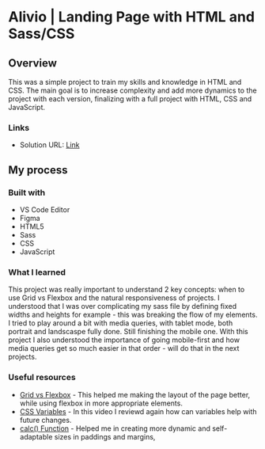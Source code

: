 # Alivio | Landing Page with HTML and Sass/CSS
## Overview

This was a simple project to train my skills and knowledge in HTML and CSS.
The main goal is to increase complexity and add more dynamics to the project with each version, finalizing with a full project with HTML, CSS and JavaScript.

### Links

- Solution URL: [Link](https://mariana-c-ramos.github.io/alivio/)

## My process

### Built with

- VS Code Editor
- Figma
- HTML5
- Sass
- CSS
- JavaScript

### What I learned

This project was really important to understand 2 key concepts: when to use Grid vs Flexbox and the natural responsiveness of projects. 
I understood that I was over complicating my sass file by defining fixed widths and heights for example - this was breaking the flow of my elements.
I tried to play around a bit with media queries, with tablet mode, both portrait and landscaspe fully done. Still finishing the mobile one.
With this project I also understood the importance of going mobile-first and how media queries get so much easier in that order - will do that in the next projects.

### Useful resources

- [Grid vs Flexbox](https://www.youtube.com/watch?v=3elGSZSWTbM&t=1015s) - This helped me making the layout of the page better, while using flexbox in more appropriate elements.
- [CSS Variables](https://www.youtube.com/watch?v=NtRmIp4eMjs) - In this video I reviewd again how can variables help with future changes.
- [calc() Function](https://www.youtube.com/watch?v=PKVKwluRTfo&t=123s) - Helped me in creating more dynamic and self-adaptable sizes in paddings and margins,
